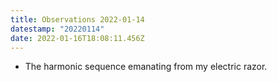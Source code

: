 ```yaml
---
title: Observations 2022-01-14
datestamp: "20220114"
date: 2022-01-16T18:08:11.456Z
---
```

- The harmonic sequence emanating from my electric razor.